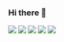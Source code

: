 ### Hi there 👋

![](https://github-profile-summary-cards.vercel.app/api/cards/profile-details?username=GwokHiujin&theme=nord_bright)
![](https://github-profile-summary-cards.vercel.app/api/cards/repos-per-language?username=GwokHiujin&theme=nord_bright)
![](https://github-profile-summary-cards.vercel.app/api/cards/most-commit-language?username=GwokHiujin&theme=nord_bright)
![](https://github-profile-summary-cards.vercel.app/api/cards/stats?username=GwokHiujin&theme=nord_bright)
![](https://github-profile-summary-cards.vercel.app/api/cards/productive-time?username=GwokHiujin&theme=nord_bright&utcOffset=8)
